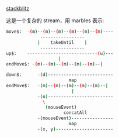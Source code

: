 [stackblitz](https://stackblitz.com/edit/rxjs-mouse-move?embed=1&file=index.ts)

这是一个复杂的 stream，用 marbles 表示:

```bash
move$:  -(m)--(m)--(m)--(m)--(m)--(m)----
             -----------------
            |    takeUntil    |
             -----------------
up$:    ---------------------------(u)---
                    |
endMove$: -(m)--(m)--(m)--(m)--(m)--|
```

```bash
down$:      -(d)-------------------------
                        map
endMove$:   -(m)--(m)--(m)--(m)--(m)--|
                         |
            -(o)-------------------------
              \
               (mouseEvent)
                      concatAll
            -(mouseEvent)----------------
                        map
            -(x, y)----------------------
```
